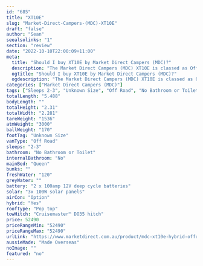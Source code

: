 ```yaml
---
id: "685"
title: "XT10E"
slug: "Market-Direct-Campers-(MDC)-XT10E"
draft: "false"
author: "Sean"
seealsolinks: "1"
section: "review"
date: "2022-10-10T22:00:09+11:00"
meta:
  title: "Should I buy XT10E by Market Direct Campers (MDC)?"
  description: "The Market Direct Campers (MDC) XT10E is classed as Off Road, and sleeps 2-3 people. It is Made Overseas and comes in at Unknown Size. It generally has No Bathroom or Toilet."
  ogtitle: "Should I buy XT10E by Market Direct Campers (MDC)?"
  ogdescription: "The Market Direct Campers (MDC) XT10E is classed as Off Road, and sleeps 2-3 people. It is Made Overseas and comes in at Unknown Size. It generally has No Bathroom or Toilet."
categories: ["Market Direct Campers (MDC)"]
tags: ["Sleeps 2-3", "Unknown Size", "Off Road", "No Bathroom or Toilet", "Pop top", "50 - 60k", "Made Overseas"]
totalLength: "5.488"
bodyLength: ""
totalHeight: "2.31"
totalWidth: "2.281"
tareWeight: "1536"
atmWeight: "3000"
ballWeight: "170"
footTag: "Unknown Size"
vanType: "Off Road"
sleeps: "2-3"
bathroom: "No Bathroom or Toilet"
internalBathroom: "No"
mainBed: "Queen"
bunks: ""
freshWater: "120"
greyWater: ""
battery: "2 x 100amp 12V deep cycle batteries"
solar: "3x 100W solar panels"
airCon: "Option"
hybrid: "Yes"
roofType: "Pop top"
towHitch: "Cruisemaster™ DO35 hitch"
price: 52490
priceRangeMin: "52490"
priceRangeMax: "52490"
urlLink: "https://www.marketdirect.com.au/product/mdc-xt10e-hybrid-offroad-caravan/"
aussieMade: "Made Overseas"
noImage: ""
featured: "no"
---
```

